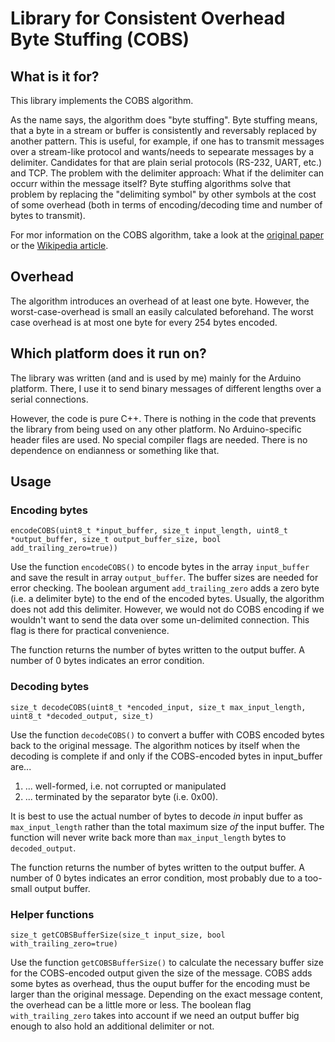 # Library for Consistent Overhead Byte Stuffing (COBS)

## What is it for?

This library implements the COBS algorithm.

As the name says, the algorithm does "byte stuffing". Byte stuffing means, that a byte in a stream or buffer is consistently and reversably replaced by another pattern. This is useful, for example, if one has to transmit messages over a stream-like protocol and wants/needs to sepearate messages by a delimiter. Candidates for that are plain serial protocols (RS-232, UART, etc.) and TCP. The problem with the delimiter approach: What if the delimiter can occurr within the message itself? Byte stuffing algorithms solve that problem by replacing the "delimiting symbol" by other symbols at the cost of some overhead (both in terms of encoding/decoding time and number of bytes to transmit).

For mor information on the COBS algorithm, take a look at the [original paper](http://www.stuartcheshire.org/papers/COBSforToN.pdf) or the [Wikipedia article](https://en.wikipedia.org/wiki/Consistent_Overhead_Byte_Stuffing).

## Overhead

The algorithm introduces an overhead of at least one byte. However, the worst-case-overhead is small an easily calculated beforehand. The worst case overhead is at most one byte for every 254 bytes encoded.

## Which platform does it run on?

The library was written (and and is used by me) mainly for the Arduino platform. There, I use it to send binary messages of different lengths over a serial connections.

However, the code is pure C++. There is nothing in the code that prevents the library from being used on any other platform. No Arduino-specific header files are used. No special compiler flags are needed. There is no dependence on endianness or something like that.

## Usage

### Encoding bytes

`encodeCOBS(uint8_t *input_buffer, size_t input_length, uint8_t *output_buffer, size_t output_buffer_size, bool add_trailing_zero=true))` 

Use the function `encodeCOBS()` to encode bytes in the array `input_buffer` and save the result in array `output_buffer`. The buffer sizes are needed for error checking. The boolean argument `add_trailing_zero` adds a zero byte (i.e. a delimiter byte) to the end of the encoded bytes. Usually, the algorithm does not add this delimiter. However, we would not do COBS encoding if we wouldn't want to send the data over some un-delimited connection. This flag is there for practical convenience.

The function returns the number of bytes written to the output buffer. A number of 0 bytes indicates an error condition.

### Decoding bytes

`size_t decodeCOBS(uint8_t *encoded_input, size_t max_input_length, uint8_t *decoded_output, size_t)`

Use the function `decodeCOBS()` to convert a buffer with COBS encoded bytes back to the original message. The algorithm notices by itself when the decoding is complete if and only if the COBS-encoded bytes in input_buffer are...

1. ... well-formed, i.e. not corrupted or manipulated
1. ... terminated by the separator byte (i.e. 0x00).

It is best to use the actual number of bytes to decode *in* input buffer as `max_input_length` rather than the total maximum size *of* the input buffer. The function will never write back more than `max_input_length` bytes to `decoded_output`.

The function returns the number of bytes written to the output buffer. A number of 0 bytes indicates an error condition, most probably due to a too-small output buffer.

### Helper functions

`size_t getCOBSBufferSize(size_t input_size, bool with_trailing_zero=true)`

Use the function `getCOBSBufferSize()` to calculate the necessary buffer size for the COBS-encoded output given the size of the message. COBS adds some bytes as overhead, thus the ouput buffer for the encoding must be larger than the original message. Depending on the exact message content, the overhead can be a little more or less. The boolean flag `with_trailing_zero` takes into account if we need an output buffer big enough to also hold an additional delimiter or not.

